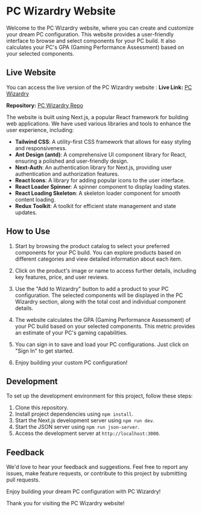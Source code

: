# PC Wizardry Website

Welcome to the PC Wizardry website, where you can create and customize your dream PC configuration. This website provides a user-friendly interface to browse and select components for your PC build. It also calculates your PC's GPA (Gaming Performance Assessment) based on your selected components.

## Live Website

You can access the live version of the PC Wizardry website :
**Live Link:** [PC Wizardry](https://pc-wizardry.vercel.app/)

**Repository:** [PC Wizardry Repo](https://github.com/mithulix/Pc-Wizardry)


The  website is built using Next.js, a popular React framework for building web applications. We have used various libraries and tools to enhance the user experience, including:

- **Tailwind CSS**: A utility-first CSS framework that allows for easy styling and responsiveness.
- **Ant Design (antd)**: A comprehensive UI component library for React, ensuring a polished and user-friendly design.
- **Next-Auth**: An authentication library for Next.js, providing user authentication and authorization features.
- **React Icons**: A library for adding popular icons to the user interface.
- **React Loader Spinner**: A spinner component to display loading states.
- **React Loading Skeleton**: A skeleton loader component for smooth content loading.
- **Redux Toolkit**: A toolkit for efficient state management and state updates.


## How to Use

1. Start by browsing the product catalog to select your preferred components for your PC build. You can explore products based on different categories and view detailed information about each item.

2. Click on the product's image or name to access further details, including key features, price, and user reviews.

3. Use the "Add to Wizardry" button to add a product to your PC configuration. The selected components will be displayed in the PC Wizardry section, along with the total cost and individual component details.

4. The website calculates the GPA (Gaming Performance Assessment) of your PC build based on your selected components. This metric provides an estimate of your PC's gaming capabilities.

5. You can sign in to save and load your PC configurations. Just click on "Sign In" to get started.

6. Enjoy building your custom PC configuration!

## Development

To set up the development environment for this project, follow these steps:

1. Clone this repository.
2. Install project dependencies using `npm install`.
3. Start the Next.js development server using `npm run dev`.
4. Start the JSON server using `npm run json-server`.
5. Access the development server at `http://localhost:3000`.

## Feedback

We'd love to hear your feedback and suggestions. Feel free to report any issues, make feature requests, or contribute to this project by submitting pull requests.

Enjoy building your dream PC configuration with PC Wizardry!

Thank you for visiting the PC Wizardry website!
